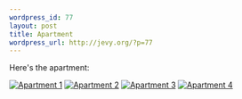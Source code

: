 ```yaml
--- 
wordpress_id: 77
layout: post
title: Apartment
wordpress_url: http://jevy.org/?p=77
---
```

Here's the apartment:

<div class="flickr-insert"><a href="http://www.flickr.com/photos/jevy/16484815/" rel="bookmark" target="_blank" title="Apartment 1"><img src="http://jevy.org/wp-content/plugins/flickr-insert/16484815_2f3ec5ab81_s.jpg" alt="Apartment 1"/></a>&nbsp;<a href="http://www.flickr.com/photos/jevy/16484825/" rel="bookmark" target="_blank" title="Apartment 2"><img src="http://jevy.org/wp-content/plugins/flickr-insert/16484825_b705df5d7d_s.jpg" alt="Apartment 2"/></a>&nbsp;<a href="http://www.flickr.com/photos/jevy/16484837/" rel="bookmark" target="_blank" title="Apartment 3"><img src="http://jevy.org/wp-content/plugins/flickr-insert/16484837_e275b13d8a_s.jpg" alt="Apartment 3"/></a>&nbsp;<a href="http://www.flickr.com/photos/jevy/16484853/" rel="bookmark" target="_blank" title="Apartment 4"><img src="http://jevy.org/wp-content/plugins/flickr-insert/16484853_ae35c68ec1_s.jpg" alt="Apartment 4"/></a></div>
